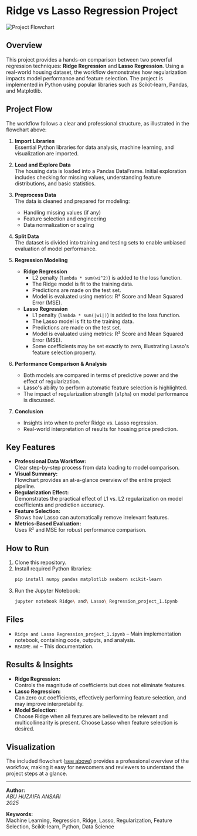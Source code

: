 # Ridge vs Lasso Regression Project

![Project Flowchart](1)

## Overview

This project provides a hands-on comparison between two powerful regression techniques: **Ridge Regression** and **Lasso Regression**. Using a real-world housing dataset, the workflow demonstrates how regularization impacts model performance and feature selection. The project is implemented in Python using popular libraries such as Scikit-learn, Pandas, and Matplotlib.

## Project Flow

The workflow follows a clear and professional structure, as illustrated in the flowchart above:

1. **Import Libraries**  
   Essential Python libraries for data analysis, machine learning, and visualization are imported.

2. **Load and Explore Data**  
   The housing data is loaded into a Pandas DataFrame. Initial exploration includes checking for missing values, understanding feature distributions, and basic statistics.

3. **Preprocess Data**  
   The data is cleaned and prepared for modeling:
   - Handling missing values (if any)
   - Feature selection and engineering
   - Data normalization or scaling

4. **Split Data**  
   The dataset is divided into training and testing sets to enable unbiased evaluation of model performance.

5. **Regression Modeling**
   - **Ridge Regression**  
     - L2 penalty (`lambda * sum(wi^2)`) is added to the loss function.
     - The Ridge model is fit to the training data.
     - Predictions are made on the test set.
     - Model is evaluated using metrics: R² Score and Mean Squared Error (MSE).
   - **Lasso Regression**  
     - L1 penalty (`lambda * sum(|wi|)`) is added to the loss function.
     - The Lasso model is fit to the training data.
     - Predictions are made on the test set.
     - Model is evaluated using metrics: R² Score and Mean Squared Error (MSE).
     - Some coefficients may be set exactly to zero, illustrating Lasso's feature selection property.

6. **Performance Comparison & Analysis**
   - Both models are compared in terms of predictive power and the effect of regularization.
   - Lasso's ability to perform automatic feature selection is highlighted.
   - The impact of regularization strength (`alpha`) on model performance is discussed.

7. **Conclusion**
   - Insights into when to prefer Ridge vs. Lasso regression.
   - Real-world interpretation of results for housing price prediction.

## Key Features

- **Professional Data Workflow:**  
  Clear step-by-step process from data loading to model comparison.
- **Visual Summary:**  
  Flowchart provides an at-a-glance overview of the entire project pipeline.
- **Regularization Effect:**  
  Demonstrates the practical effect of L1 vs. L2 regularization on model coefficients and prediction accuracy.
- **Feature Selection:**  
  Shows how Lasso can automatically remove irrelevant features.
- **Metrics-Based Evaluation:**  
  Uses R² and MSE for robust performance comparison.

## How to Run

1. Clone this repository.
2. Install required Python libraries:
   ```bash
   pip install numpy pandas matplotlib seaborn scikit-learn
   ```
3. Run the Jupyter Notebook:
   ```bash
   jupyter notebook Ridge\ and\ Lasso\ Regression_project_1.ipynb
   ```

## Files

- `Ridge and Lasso Regression_project_1.ipynb` – Main implementation notebook, containing code, outputs, and analysis.
- `README.md` – This documentation.

## Results & Insights

- **Ridge Regression:**  
  Controls the magnitude of coefficients but does not eliminate features.
- **Lasso Regression:**  
  Can zero out coefficients, effectively performing feature selection, and may improve interpretability.
- **Model Selection:**  
  Choose Ridge when all features are believed to be relevant and multicollinearity is present. Choose Lasso when feature selection is desired.

## Visualization

The included flowchart ([see above](1)) provides a professional overview of the workflow, making it easy for newcomers and reviewers to understand the project steps at a glance.

---

**Author:**  
*ABU HUZAIFA ANSARI*  
*2025*

**Keywords:**  
Machine Learning, Regression, Ridge, Lasso, Regularization, Feature Selection, Scikit-learn, Python, Data Science
